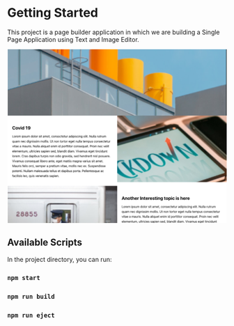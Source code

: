# Getting Started

This project is a page builder application in which we are building a Single Page Application using Text and Image Editor.

![Page Builder Application](public/mockImage.png)

## Available Scripts

In the project directory, you can run:

### `npm start`
### `npm run build`
### `npm run eject`